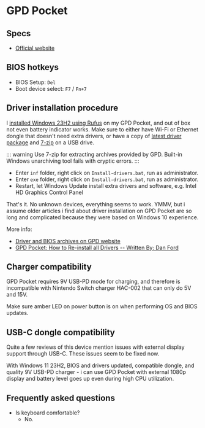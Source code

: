 # GPD Pocket

## Specs
- [Official website](https://gpd.hk/gpdpocket)

## BIOS hotkeys
- BIOS Setup: `Del`
- Boot device select: `F7` / `Fn+7`

## Driver installation procedure
I [installed Windows 23H2 using Rufus](/os/Windows11#install-on-unsupported-hardware) on my GPD Pocket, and out of box not even battery indicator works. Make sure to either have Wi-Fi or Ethernet dongle that doesn't need extra drivers, or have a copy of [latest driver package](https://mega.nz/#!ut9XHYjD!gl6NIFLjLFZqwiTrGoHUz72QHV5IOwkmwea-E_xupqE) and [7-zip](https://www.7-zip.org/download.html) on a USB drive.

::: warning
Use 7-zip for extracting archives provided by GPD. Built-in Windows unarchiving tool fails with cryptic errors.
:::

- Enter `inf` folder, right click on `Install-drivers.bat`, run as administrator.
- Enter `exe` folder, right click on `Install-drivers.bat`, run as administrator.
- Restart, let Windows Update install extra drivers and software, e.g. Intel HD Graphics Control Panel

That's it. No unknown devices, everything seems to work. YMMV, but i assume older articles i find about driver installation on GPD Pocket are so long and complicated because they were based on Windows 10 experience.

More info:
- [Driver and BIOS archives on GPD website](https://www.gpd.hk/gpdpocketfirmware)
- [GPD Pocket: How to Re-install all Drivers -- Written By: Dan Ford](https://www.dlford.io/gpd-pocket-drivers/)

## Charger compatibility
GPD Pocket requires 9V USB-PD mode for charging, and therefore is incompatible with Nintendo Switch charger HAC-002 that can only do 5V and 15V. 

Make sure amber LED on power button is on when performing OS and BIOS updates.

## USB-C dongle compatibility
Quite a few reviews of this device mention issues with external display support through USB-C. These issues seem to be fixed now. 

With Windows 11 23H2, BIOS and drivers updated, compatible dongle, and quality 9V USB-PD charger - i can use GPD Pocket with external 1080p display and battery level goes up even during high CPU utilization.

## Frequently asked questions
- Is keyboard comfortable?
    - No.
